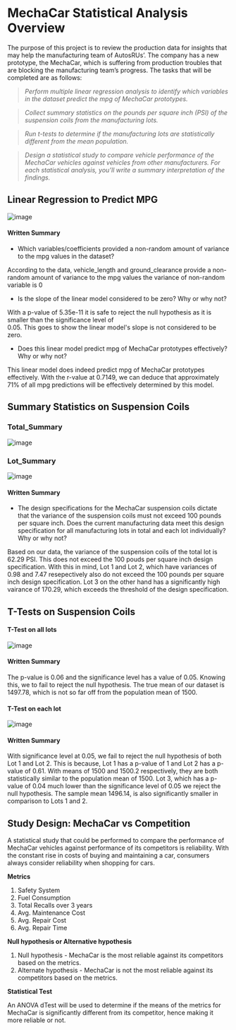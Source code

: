 # MechaCar Statistical Analysis Overview

The purpose of this project is to review the production data for insights that may help the manufacturing team of AutosRUs’. The company has a new prototype, the MechaCar, which is suffering from production troubles that are blocking the manufacturing team’s progress. The tasks that will be completed are as follows:

> _Perform multiple linear regression analysis to identify which variables in the dataset predict the mpg of MechaCar prototypes._

> _Collect summary statistics on the pounds per square inch (PSI) of the suspension coils from the manufacturing lots._

> _Run t-tests to determine if the manufacturing lots are statistically different from the mean population._

> _Design a statistical study to compare vehicle performance of the MechaCar vehicles against vehicles from other manufacturers. For each statistical analysis, you’ll write a summary interpretation of the findings._


## Linear Regression to Predict MPG

![image](https://user-images.githubusercontent.com/102786356/180637805-1c7b3df7-56fe-4948-8ef3-5cf148dc2ec1.png)

#### Written Summary

* Which variables/coefficients provided a non-random amount of variance to the mpg values in the dataset?

According to the data, vehicle_length and ground_clearance provide a non-random amount of variance to the mpg values 
the variance of non-random variable is 0

* Is the slope of the linear model considered to be zero? Why or why not?

With a p-value of 5.35e-11 it is safe to reject the null hypothesis as it is smaller than the significance level of  
0.05. This goes to show the linear model's slope is not considered to be zero. 

* Does this linear model predict mpg of MechaCar prototypes effectively? Why or why not?

This linear model does indeed predict mpg of MechaCar prototypes effectively. With the r-value at 0.7149, we can deduce
that approximately 71% of all mpg predictions will be effectively determined by this model. 

## Summary Statistics on Suspension Coils

### Total_Summary
![image](https://user-images.githubusercontent.com/102786356/180638094-33c04ef5-5622-41f9-8890-8084d318ddf7.png)


### Lot_Summary
![image](https://user-images.githubusercontent.com/102786356/180638171-88aa52c5-d72c-4a59-9fa0-1db7e554486d.png)

#### Written Summary

* The design specifications for the MechaCar suspension coils dictate that the variance of the suspension coils must not exceed 100 pounds per square inch. Does the current manufacturing data meet this design specification for all manufacturing lots in total and each lot individually? Why or why not?

Based on our data, the variance of the suspension coils of the total lot is 62.29 PSI. This does not exceed the 100 pouds per square inch design specification. 
With this in mind, Lot 1 and Lot 2, which have variances of 0.98 and 7.47 resepectively also do not exceed the 100 pounds per square inch design specification. 
Lot 3 on the other hand has a significantly high vairance of 170.29, which exceeds the threshold of the design specification. 



## T-Tests on Suspension Coils
#### T-Test on all lots

![image](https://user-images.githubusercontent.com/102786356/180638935-83e77f8b-49cd-47be-ae3d-45a207f65931.png)

#### Written Summary
The p-value is 0.06 and the significance level has a value of 0.05. Knowing this, we to fail to reject the null hypothesis. The true mean of our dataset is 1497.78, 
which is not so far off from the population mean of 1500. 


#### T-Test on each lot

![image](https://user-images.githubusercontent.com/102786356/180639027-3bb1dd07-db23-4f20-8d7c-95c62d316438.png)

#### Written Summary
With significance level at 0.05, we fail to reject the null hypothesis of both Lot 1 and Lot 2. This is because, Lot 1 has a p-value of 1 and Lot 2 has a p-value of 0.61. With means of 1500 and 1500.2 respectively, they are both statistically similar to the population mean of 1500. 
Lot 3, which has a p-value of 0.04 much lower than the significance level of 0.05 we reject the null hypothesis. The sample mean 1496.14, is also significantly smaller in comparison to Lots 1 and 2. 


## Study Design: MechaCar vs Competition
A statistical study that could be performed to compare the performance of MechaCar vehicles against performance of its competitors is reliability. With the constant rise in costs of buying and maintaining a car, consumers always consider reliability when shopping for cars.  

**Metrics**
1. Safety System
2. Fuel Consumption
3. Total Recalls over 3 years
4. Avg. Maintenance Cost
5. Avg. Repair Cost
6. Avg. Repair Time

**Null hypothesis or Alternative hypothesis**
1. Null hypothesis - MechaCar is the most reliable against its competitors based on the metrics.
2. Alternate hypothesis - MechaCar is not the most reliable against its competitors based on the metrics.

**Statistical Test**

An ANOVA dTest will be used to determine if the means of the metrics for MechaCar is significantly different from its competitor, hence making it more reliable or not.   


